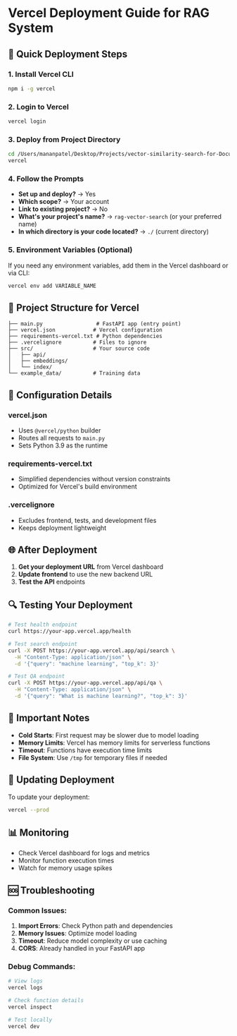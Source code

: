 # Vercel Deployment Guide for RAG System

## 🚀 Quick Deployment Steps

### 1. Install Vercel CLI
```bash
npm i -g vercel
```

### 2. Login to Vercel
```bash
vercel login
```

### 3. Deploy from Project Directory
```bash
cd /Users/mananpatel/Desktop/Projects/vector-similarity-search-for-Document-Retrieval
vercel
```

### 4. Follow the Prompts
- **Set up and deploy?** → Yes
- **Which scope?** → Your account
- **Link to existing project?** → No
- **What's your project's name?** → `rag-vector-search` (or your preferred name)
- **In which directory is your code located?** → `./` (current directory)

### 5. Environment Variables (Optional)
If you need any environment variables, add them in the Vercel dashboard or via CLI:
```bash
vercel env add VARIABLE_NAME
```

## 📁 Project Structure for Vercel

```
├── main.py                 # FastAPI app (entry point)
├── vercel.json            # Vercel configuration
├── requirements-vercel.txt # Python dependencies
├── .vercelignore          # Files to ignore
├── src/                   # Your source code
│   ├── api/
│   ├── embeddings/
│   └── index/
└── example_data/          # Training data
```

## 🔧 Configuration Details

### vercel.json
- Uses `@vercel/python` builder
- Routes all requests to `main.py`
- Sets Python 3.9 as the runtime

### requirements-vercel.txt
- Simplified dependencies without version constraints
- Optimized for Vercel's build environment

### .vercelignore
- Excludes frontend, tests, and development files
- Keeps deployment lightweight

## 🌐 After Deployment

1. **Get your deployment URL** from Vercel dashboard
2. **Update frontend** to use the new backend URL
3. **Test the API** endpoints

## 🔍 Testing Your Deployment

```bash
# Test health endpoint
curl https://your-app.vercel.app/health

# Test search endpoint
curl -X POST https://your-app.vercel.app/api/search \
  -H "Content-Type: application/json" \
  -d '{"query": "machine learning", "top_k": 3}'

# Test QA endpoint
curl -X POST https://your-app.vercel.app/api/qa \
  -H "Content-Type: application/json" \
  -d '{"query": "What is machine learning?", "top_k": 3}'
```

## 🚨 Important Notes

- **Cold Starts**: First request may be slower due to model loading
- **Memory Limits**: Vercel has memory limits for serverless functions
- **Timeout**: Functions have execution time limits
- **File System**: Use `/tmp` for temporary files if needed

## 🔄 Updating Deployment

To update your deployment:
```bash
vercel --prod
```

## 📊 Monitoring

- Check Vercel dashboard for logs and metrics
- Monitor function execution times
- Watch for memory usage spikes

## 🆘 Troubleshooting

### Common Issues:
1. **Import Errors**: Check Python path and dependencies
2. **Memory Issues**: Optimize model loading
3. **Timeout**: Reduce model complexity or use caching
4. **CORS**: Already handled in your FastAPI app

### Debug Commands:
```bash
# View logs
vercel logs

# Check function details
vercel inspect

# Test locally
vercel dev
```

